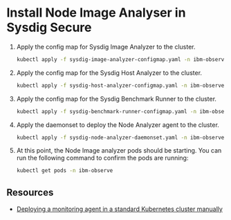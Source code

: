 # Install Node Image Analyser in Sysdig Secure

1. Apply the config map for Sysdig Image Analyzer to the cluster.

    ```sh
    kubectl apply -f sysdig-image-analyzer-configmap.yaml -n ibm-observe
    ```

1. Apply the config map for the Sysdig Host Analyzer to the cluster.

    ```sh
    kubectl apply -f sysdig-host-analyzer-configmap.yaml -n ibm-observe
    ```

1. Apply the config map for the Sysdig Benchmark Runner to the cluster.

    ```sh
    kubectl apply -f sysdig-benchmark-runner-configmap.yaml -n ibm-observe
    ```

1. Apply the daemonset to deploy the Node Analyzer agent to the cluster.

    ```sh
    kubectl apply -f sysdig-node-analyzer-daemonset.yaml -n ibm-observe
    ```

1. At this point, the Node Image analyzer pods should be starting. You can run the following command to confirm the pods are running:

    ```sh
    kubectl get pods -n ibm-observe
    ```

## Resources

* [Deploying a monitoring agent in a standard Kubernetes cluster manually](https://cloud.ibm.com/docs/monitoring?topic=monitoring-config_agent#config_agent_kube_manually)
